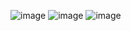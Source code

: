 ![image](https://github.com/DarthHavoc/security/assets/101420646/2ee3de39-0f26-4e97-84d0-8226fc03b53e)
![image](https://github.com/DarthHavoc/security/assets/101420646/65a2bb9e-04dc-4fb0-b79c-6980faa45a5a)
![image](https://github.com/DarthHavoc/security/assets/101420646/6f7146b0-f9ef-4b4c-ab93-901eb74606b7)

